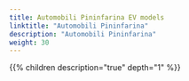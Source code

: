 ```yaml
---
title: Automobili Pininfarina EV models
linktitle: "Automobili Pininfarina"
description: "Automobili Pininfarina"
weight: 30
---
```

<!-- markdownlint-disable MD033 -->
<!-- markdownlint-disable MD010 -->
{{% children description="true" depth="1" %}}

